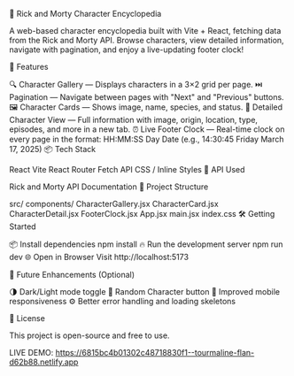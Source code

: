 📖 Rick and Morty Character Encyclopedia

A web-based character encyclopedia built with Vite + React, fetching data from the Rick and Morty API. Browse characters, view detailed information, navigate with pagination, and enjoy a live-updating footer clock!

🚀 Features

🔍 Character Gallery — Displays characters in a 3×2 grid per page.
⏭️ Pagination — Navigate between pages with "Next" and "Previous" buttons.
🖼️ Character Cards — Shows image, name, species, and status.
📄 Detailed Character View — Full information with image, origin, location, type, episodes, and more in a new tab.
⏰ Live Footer Clock — Real-time clock on every page in the format:
HH:MM:SS Day Date (e.g., 14:30:45 Friday March 17, 2025)
📦 Tech Stack

React
Vite
React Router
Fetch API
CSS / Inline Styles
🔗 API Used

Rick and Morty API Documentation
📂 Project Structure

src/
  components/
    CharacterGallery.jsx
    CharacterCard.jsx
    CharacterDetail.jsx
    FooterClock.jsx
  App.jsx
  main.jsx
  index.css
🛠️ Getting Started

📦 Install dependencies
npm install
🔥 Run the development server
npm run dev
🌐 Open in Browser
Visit http://localhost:5173

🎯 Future Enhancements (Optional)

🌗 Dark/Light mode toggle
🎲 Random Character button
📱 Improved mobile responsiveness
⚙️ Better error handling and loading skeletons

📜 License

This project is open-source and free to use.


LIVE DEMO:  https://6815bc4b01302c48718830f1--tourmaline-flan-d62b88.netlify.app